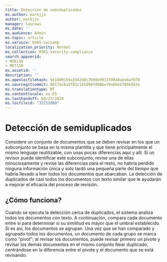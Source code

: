 ```yaml
---
title: Detección de semiduplicados
ms.author: markjjo
author: markjjo
manager: laurawi
ms.date: ''
ms.audience: Admin
ms.topic: article
ms.service: O365-seccomp
localization_priority: Normal
ms.collection: M365-security-compliance
search.appverid:
- MOE150
- MET150
ms.assetid: ''
description: ''
ms.openlocfilehash: 941809193a3342d8c7b9de991370848aee4af070
ms.sourcegitcommit: 0017dc6a5f81c165d9dfd88be39a6bb17856582e
ms.translationtype: MT
ms.contentlocale: es-ES
ms.lasthandoff: 04/23/2019
ms.locfileid: "32252008"
---
```

# <a name="near-duplicate-detection"></a>Detección de semiduplicados

Considere un conjunto de documentos que se deben revisar en los que un subconjunto se basa en la misma plantilla y que tiene principalmente el mismo lenguaje reutilizable, con unas pocas diferencias aquí y allí. Si un revisor puede identificar este subconjunto, revise una de ellas minuciosamente y revise las diferencias para el resto, no habría perdido ninguna información única y solo tardó una pequeña parte del tiempo que habría llevado a leer todos los documentos que abarcaban. La detección de duplicados de casi todos los documentos con texto similar que le ayudarán a mejorar el eficacia del proceso de revisión.

## <a name="how-does-it-work"></a>¿Cómo funciona?

Cuando se ejecuta la detección cerca de duplicados, el sistema analiza todos los documentos con texto. A continuación, compara cada documento entre sí para determinar si su similitud es mayor que el umbral establecido. Si es así, los documentos se agrupan. Una vez que se han comparado y agrupado todos los documentos, un documento de cada grupo se marca como "pivot"; al revisar los documentos, puede revisar primero un pivote y revisar los demás documentos en el mismo conjunto Near duplicado, centrándose en la diferencia entre el pivote y el documento que se está revisando.